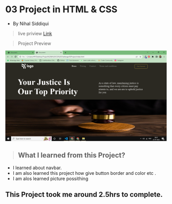 #  03 Project  in HTML & CSS


- By Nihal Siddiqui

> live priview [Link](https://fullstack-js-project-03.netlify.app/)

> Project Preview

![](./03Project.png)


> ## What l learned from this Project?

- I learned about navbar.
- I am also learned this project how give button border and color etc .
- I am alos learned  picture possithing 

## This Project took me around 2.5hrs to complete.
